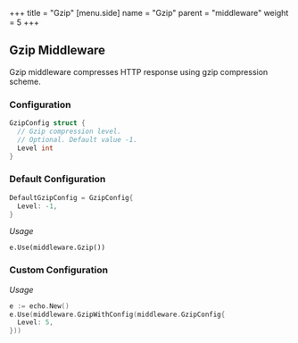 +++
title = "Gzip"
[menu.side]
  name = "Gzip"
  parent = "middleware"
  weight = 5
+++

## Gzip Middleware

Gzip middleware compresses HTTP response using gzip compression scheme.

### Configuration

```go
GzipConfig struct {
  // Gzip compression level.
  // Optional. Default value -1.
  Level int
}
```

### Default Configuration

```go
DefaultGzipConfig = GzipConfig{
  Level: -1,
}
```

*Usage*

`e.Use(middleware.Gzip())`

### Custom Configuration

*Usage*

```go
e := echo.New()
e.Use(middleware.GzipWithConfig(middleware.GzipConfig{
  Level: 5,
}))
```

